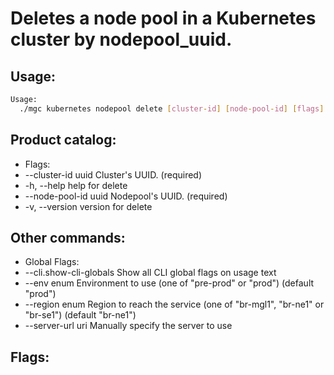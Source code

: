 # Deletes a node pool in a Kubernetes cluster by nodepool_uuid.

## Usage:
```bash
Usage:
  ./mgc kubernetes nodepool delete [cluster-id] [node-pool-id] [flags]
```

## Product catalog:
- Flags:
- --cluster-id uuid     Cluster's UUID. (required)
- -h, --help                help for delete
- --node-pool-id uuid   Nodepool's UUID. (required)
- -v, --version             version for delete

## Other commands:
- Global Flags:
- --cli.show-cli-globals   Show all CLI global flags on usage text
- --env enum               Environment to use (one of "pre-prod" or "prod") (default "prod")
- --region enum            Region to reach the service (one of "br-mgl1", "br-ne1" or "br-se1") (default "br-ne1")
- --server-url uri         Manually specify the server to use

## Flags:
```bash

```

